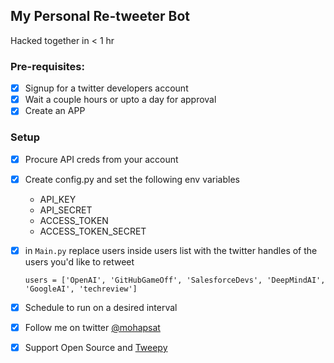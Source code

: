 ## My Personal Re-tweeter Bot

Hacked together in < 1 hr

### Pre-requisites:

- [x] Signup for a twitter developers account
- [x] Wait a couple hours or upto a day for approval
- [x] Create an APP

### Setup
- [x] Procure API creds from your account
- [x] Create config.py and set the following env variables
    - API_KEY
    - API_SECRET
    - ACCESS_TOKEN
    - ACCESS_TOKEN_SECRET
    
- [x] in `Main.py` replace users inside users list with the twitter handles of the users you'd like to retweet

    ```For example:
    users = ['OpenAI', 'GitHubGameOff', 'SalesforceDevs', 'DeepMindAI', 'GoogleAI', 'techreview']
    ``` 

- [x] Schedule to run on a desired interval

- [x] Follow me on twitter [@mohapsat](https://twitter.com/mohapsat)

- [x] Support Open Source and [Tweepy](https://tweepy.readthedocs.io/en/3.7.0/index.html) 